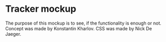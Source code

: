 # Tracker mockup

The purpose of this mockup is to see, if the functionality is enough or not. Concept was made by Konstantin Kharlov. CSS was made by Nick De Jaeger.
